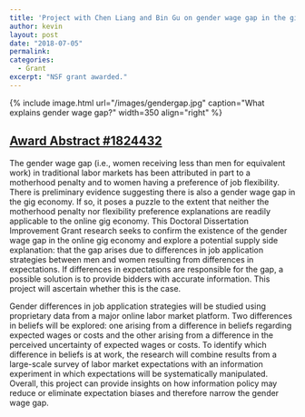 ```yaml
---
title: 'Project with Chen Liang and Bin Gu on gender wage gap in the gig economy received an NSF Grant.'
author: kevin
layout: post
date: "2018-07-05"
permalink:
categories:
  - Grant
excerpt: "NSF grant awarded."
---
```




{% include image.html url="/images/gendergap.jpg" caption="What explains gender wage gap?" width=350 align="right" %}


## [Award Abstract #1824432](https://www.nsf.gov/awardsearch/showAward?AWD_ID=1824432)

The gender wage gap (i.e., women receiving less than men for equivalent work) in traditional labor markets has been attributed in part to a motherhood penalty and to women having a preference of job flexibility. There is preliminary evidence suggesting there is also a gender wage gap in the gig economy. If so, it poses a puzzle to the extent that neither the motherhood penalty nor flexibility preference explanations are readily applicable to the online gig economy. This Doctoral Dissertation Improvement Grant research seeks to confirm the existence of the gender wage gap in the online gig economy and explore a potential supply side explanation: that the gap arises due to differences in job application strategies between men and women resulting from differences in expectations. If differences in expectations are responsible for the gap, a possible solution is to provide bidders with accurate information. This project will ascertain whether this is the case.

Gender differences in job application strategies will be studied using proprietary data from a major online labor market platform. Two differences in beliefs will be explored: one arising from a difference in beliefs regarding expected wages or costs and the other arising from a difference in the perceived uncertainty of expected wages or costs. To identify which difference in beliefs is at work, the research will combine results from a large-scale survey of labor market expectations with an information experiment in which expectations will be systematically manipulated. Overall, this project can provide insights on how information policy may reduce or eliminate expectation biases and therefore narrow the gender wage gap.

